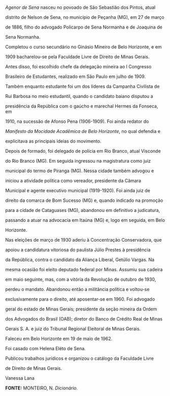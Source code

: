 

*Agenor de Sena* nasceu no povoado de São Sebastião dos Pintos, atual

distrito de Nelson de Sena, no município de Peçanha (MG), em 27 de março

de 1886, filho do advogado Policarpo de Sena Normanha e de Joaquina de

Sena Normanha.



Completou o curso secundário no Ginásio Mineiro de Belo Horizonte, e em

1909 bacharelou-se pela Faculdade Livre de Direito de Minas Gerais.

Antes disso, foi escolhido chefe da delegação mineira ao I Congresso

Brasileiro de Estudantes, realizado em São Paulo em julho de 1909.

Também enquanto estudante foi um dos líderes da Campanha Civilista de

Rui Barbosa no meio estudantil, quando o candidato baiano disputou a

presidência da República com o gaúcho e marechal Hermes da Fonseca, em

1910, na sucessão de Afonso Pena (1906-1909). Foi ainda redator do

*Manifesto da Mocidade Acadêmica de Belo Horizonte*, no qual defendia e

explicitava as principais ideias do movimento.



Depois de formado, foi delegado de polícia em Rio Branco, atual Visconde

do Rio Branco (MG). Em seguida ingressou na magistratura como juiz

municipal do termo de Piranga (MG). Nessa cidade também advogou e

iniciou a atividade política como vereador, presidente da Câmara

Municipal e agente executivo municipal (1919-1920). Foi ainda juiz de

direito da comarca de Bom Sucesso (MG) e, quando indicado na promoção

para a cidade de Cataguases (MG), abandonou em definitivo a judicatura,

passando a atuar na advocacia em Itaúna (MG) e, logo em seguida, em Belo

Horizonte.



Nas eleições de março de 1930 aderiu à Concentração Conservadora, que

apoiou a candidatura vitoriosa do paulista Júlio Prestes à presidência

da República, contra o candidato da Aliança Liberal, Getúlio Vargas. Na

mesma ocasião foi eleito deputado federal por Minas. Assumiu sua cadeira

em maio seguinte, mas, com a vitória da Revolução de outubro de 1930,

perdeu o mandato. Abandonou então a militância política e voltou-se

exclusivamente para o direito, até aposentar-se em 1960. Foi advogado

geral do estado de Minas Gerais; presidente da seção mineira da Ordem

dos Advogados do Brasil (OAB); diretor do Banco de Crédito Real de Minas

Gerais S. A. e juiz do Tribunal Regional Eleitoral de Minas Gerais.



Faleceu em Belo Horizonte em 19 de maio de 1962.



Foi casado com Helena Eléto de Sena.



Publicou trabalhos jurídicos e organizou o catálogo da Faculdade Livre

de Direito de Minas Gerais.



Vanessa Lana



**FONTE:** MONTEIRO, N. *Dicionário.*

